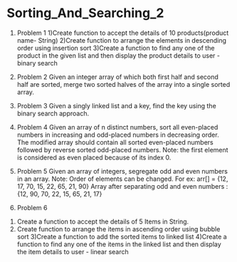 # Sorting_And_Searching_2



1. Problem 1
1)Create function to accept the details of 10 products(product name- String)
2)Create function to arrange the elements in descending order using insertion sort
3)Create a function to find any one of the product in the given list and then display the product details to user - binary search

2. Problem 2
Given an integer array of which both first half and second half are sorted, merge two sorted halves of the array into a single sorted array.


3. Problem 3
Given a singly linked list and a key, find the key using the binary search approach.

4. Problem 4
Given an array of n distinct numbers, sort all even-placed numbers in increasing and odd-placed numbers in decreasing order. The modified array should contain all sorted even-placed numbers followed by reverse sorted odd-placed numbers.
Note: the first element is considered as even placed because of its index 0. 

5. Problem 5
Given an array of integers, segregate odd and even numbers in an array. 
Note: Order of elements can be changed.
For ex: arr[] = {12, 17, 70, 15, 22, 65, 21, 90}
Array after separating odd and even numbers :
{12, 90, 70, 22, 15, 65, 21, 17}


6. Problem 6
1) Create a function to accept the details of 5 Items in String.
2) Create function to arrange the items in ascending order using bubble sort
3)Create a function to add the sorted items to linked list 
4)Create a function to  find any one of the items in the linked list and then display the item details to user - linear search 




	




